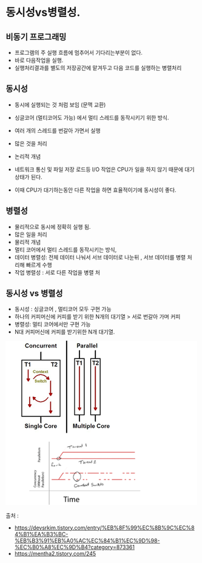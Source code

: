 # 동시성vs병렬성.


## 비동기 프로그래밍

 + 프로그램의 주 실행 흐름에 멈추어서 기다리는부분이 없다.
 + 바로 다음작업을 실행.
 + 실행처리결과를 별도의 저장공간에 맡겨두고 다음 코드를 실행하는 병렬처리



## 동시성 

 + 동시에 실행되는 것 처럼 보임 (문맥 교환)
 + 싱글코어 (멀티코어도 가능) 에서 멀티 스레드를 동작시키기 위한 방식.
 + 여러 개의 스레드를 번갈아 가면서 실행
 + 많은 것을 처리
 + 논리적 개념 

 + 네트워크 통신 및 파일 저장 로드등 I/O 작업은 CPU가 일을 하지 않기 때문에 대기 상태가 된다.
 + 이때 CPU가 대기하는동안 다른 작업을 하면 효율적이기에 동시성이 좋다.


## 병렬성

 + 물리적으로 동시에 정확히 실행 됨.
 + 많은 일을 처리
 + 물리적 개념 
 + 멀티 코어에서 멀티 스레드를 동작시키는 방식,
 + 데이터 병렬성: 전체 데이터 나눠서 서브 데이터로 나눈뒤 , 서브 데이터를 병렬 처리해 빠르게 수행
 + 작업 병렬성 :  서로 다른 작업을 병렬 처


## 동시성 vs 병렬성

 + 동시성 : 싱글코어 , 멀티코어 모두 구현 가능 
 + 하나의 커피머신에 커피를 받기 위한 N개의 대기열 > 서로 번갈아 가며 커피
 + 병렬성: 멀티 코어에서만 구현 가능
 + N대 커피머신에 커피를 받기위한 N개 대기열.


![](concurrentVsPalles.png)


출처 :

 + https://devsrkim.tistory.com/entry/%EB%8F%99%EC%8B%9C%EC%84%B1%EA%B3%BC-%EB%B3%91%EB%A0%AC%EC%84%B1%EC%9D%98-%EC%B0%A8%EC%9D%B4?category=873361
 + https://mentha2.tistory.com/245